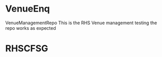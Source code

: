 # VenueEnq
VenueManagementRepo 
This is the RHS Venue management testing the repo works as expected
# RHSCFSG 
